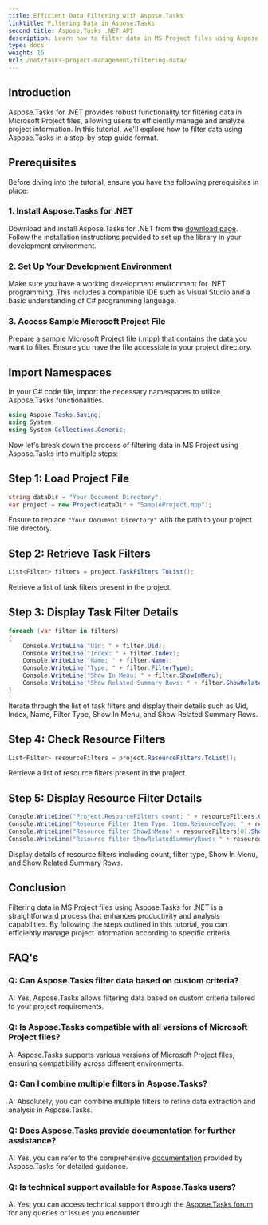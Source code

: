 ```yaml
---
title: Efficient Data Filtering with Aspose.Tasks
linktitle: Filtering Data in Aspose.Tasks
second_title: Aspose.Tasks .NET API
description: Learn how to filter data in MS Project files using Aspose.Tasks for .NET. Enhance productivity and analysis capabilities effortlessly.
type: docs
weight: 16
url: /net/tasks-project-management/filtering-data/
---
```

## Introduction
Aspose.Tasks for .NET provides robust functionality for filtering data in Microsoft Project files, allowing users to efficiently manage and analyze project information. In this tutorial, we'll explore how to filter data using Aspose.Tasks in a step-by-step guide format.
## Prerequisites
Before diving into the tutorial, ensure you have the following prerequisites in place:
### 1. Install Aspose.Tasks for .NET
Download and install Aspose.Tasks for .NET from the [download page](https://releases.aspose.com/tasks/net/). Follow the installation instructions provided to set up the library in your development environment.
### 2. Set Up Your Development Environment
Make sure you have a working development environment for .NET programming. This includes a compatible IDE such as Visual Studio and a basic understanding of C# programming language.
### 3. Access Sample Microsoft Project File
Prepare a sample Microsoft Project file (.mpp) that contains the data you want to filter. Ensure you have the file accessible in your project directory.
## Import Namespaces
In your C# code file, import the necessary namespaces to utilize Aspose.Tasks functionalities.

```csharp
using Aspose.Tasks.Saving;
using System;
using System.Collections.Generic;

```
Now let's break down the process of filtering data in MS Project using Aspose.Tasks into multiple steps:
## Step 1: Load Project File
```csharp
string dataDir = "Your Document Directory";
var project = new Project(dataDir + "SampleProject.mpp");
```
Ensure to replace `"Your Document Directory"` with the path to your project file directory.
## Step 2: Retrieve Task Filters
```csharp
List<Filter> filters = project.TaskFilters.ToList();
```
Retrieve a list of task filters present in the project.
## Step 3: Display Task Filter Details
```csharp
foreach (var filter in filters)
{
    Console.WriteLine("Uid: " + filter.Uid);
    Console.WriteLine("Index: " + filter.Index);
    Console.WriteLine("Name: " + filter.Name);
    Console.WriteLine("Type: " + filter.FilterType);
    Console.WriteLine("Show In Menu: " + filter.ShowInMenu);
    Console.WriteLine("Show Related Summary Rows: " + filter.ShowRelatedSummaryRows);
}
```
Iterate through the list of task filters and display their details such as Uid, Index, Name, Filter Type, Show In Menu, and Show Related Summary Rows.
## Step 4: Check Resource Filters
```csharp
List<Filter> resourceFilters = project.ResourceFilters.ToList();
```
Retrieve a list of resource filters present in the project.
## Step 5: Display Resource Filter Details
```csharp
Console.WriteLine("Project.ResourceFilters count: " + resourceFilters.Count);
Console.WriteLine("Resource Filter Item Type: Item.ResourceType: " + resourceFilters[0].FilterType);
Console.WriteLine("Resource filter ShowInMenu" + resourceFilters[0].ShowInMenu);
Console.WriteLine("Resource filter ShowRelatedSummaryRows: " + resourceFilters[0].ShowRelatedSummaryRows);
```
Display details of resource filters including count, filter type, Show In Menu, and Show Related Summary Rows.
## Conclusion
Filtering data in MS Project files using Aspose.Tasks for .NET is a straightforward process that enhances productivity and analysis capabilities. By following the steps outlined in this tutorial, you can efficiently manage project information according to specific criteria.
## FAQ's
### Q: Can Aspose.Tasks filter data based on custom criteria?
A: Yes, Aspose.Tasks allows filtering data based on custom criteria tailored to your project requirements.
### Q: Is Aspose.Tasks compatible with all versions of Microsoft Project files?
A: Aspose.Tasks supports various versions of Microsoft Project files, ensuring compatibility across different environments.
### Q: Can I combine multiple filters in Aspose.Tasks?
A: Absolutely, you can combine multiple filters to refine data extraction and analysis in Aspose.Tasks.
### Q: Does Aspose.Tasks provide documentation for further assistance?
A: Yes, you can refer to the comprehensive [documentation](https://reference.aspose.com/tasks/net/) provided by Aspose.Tasks for detailed guidance.
### Q: Is technical support available for Aspose.Tasks users?
A: Yes, you can access technical support through the [Aspose.Tasks forum](https://forum.aspose.com/c/tasks/15) for any queries or issues you encounter.
